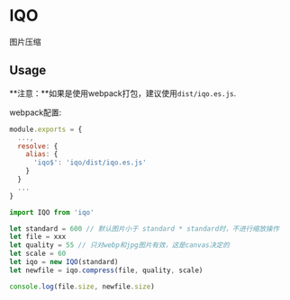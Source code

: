# IQO

图片压缩

## Usage

**注意：**如果是使用webpack打包，建议使用`dist/iqo.es.js`.

webpack配置:

```javascript
module.exports = {
  ...,
  resolve: {
    alias: {
      'iqo$': 'iqo/dist/iqo.es.js'
    }
  }
  ...
}
```

```javascript
import IQO from 'iqo'

let standard = 600 // 默认图片小于 standard * standard时，不进行缩放操作
let file = xxx
let quality = 55 // 只对webp和jpg图片有效，这是canvas决定的
let scale = 60
let iqo = new IQO(standard)
let newfile = iqo.compress(file, quality, scale)

console.log(file.size, newfile.size)
```
